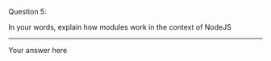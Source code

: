 Question 5:

In your words, explain how modules work in the context of NodeJS

---------------------
Your answer here